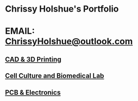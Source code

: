 # Chrissy Holshue's Portfolio
# EMAIL: <a href="mailto:ChrissyHolshue@outlook.com">ChrissyHolshue@outlook.com<a/>

  ## <a href="3Dprinting.html" title="CAD & 3D Printing Projects"> CAD & 3D Printing</a>

## <a href="BioLab.html" title="Cell Culture & Biomedical Lab Experience"> Cell Culture and Biomedical Lab</a>

## <a href="Electronics.html" title="PCB & Electronics Experience"> PCB & Electronics</a>
